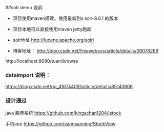 ##solr demo  说明

- 项目使用maven搭建。使用最新到s solr-8.6.1 的版本
- 项目本地可以直接使用maven jetty跑起
- solr地址 http://lucene.apache.org/solr/

- 博客地址：  http://blog.csdn.net/freewebsys/article/details/39078269


http://localhost:8080/tuan/browse


### dataimport 说明：

https://blog.csdn.net/qq_41674409/article/details/85143606

### 设计通过

java 股票系统
https://github.com/kingschan1204/istock

手机app
https://github.com/yangsanning/StockView